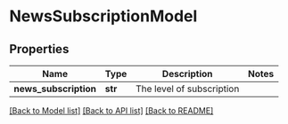 # NewsSubscriptionModel

## Properties
Name | Type | Description | Notes
------------ | ------------- | ------------- | -------------
**news_subscription** | **str** | The level of subscription | 

[[Back to Model list]](../README.md#documentation-for-models) [[Back to API list]](../README.md#documentation-for-api-endpoints) [[Back to README]](../README.md)


